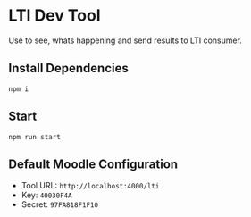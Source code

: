 # LTI Dev Tool

Use to see, whats happening and send results to LTI consumer.

## Install Dependencies

`npm i`

## Start

`npm run start`

## Default Moodle Configuration

- Tool URL: `http://localhost:4000/lti`
- Key: `40030F4A`
- Secret: `97FA818F1F10`